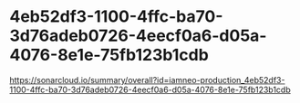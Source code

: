 # 4eb52df3-1100-4ffc-ba70-3d76adeb0726-4eecf0a6-d05a-4076-8e1e-75fb123b1cdb
https://sonarcloud.io/summary/overall?id=iamneo-production_4eb52df3-1100-4ffc-ba70-3d76adeb0726-4eecf0a6-d05a-4076-8e1e-75fb123b1cdb

